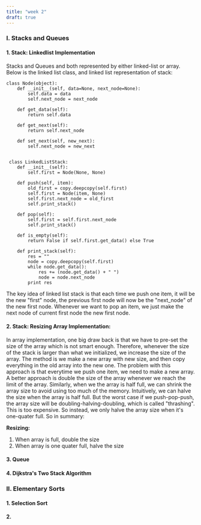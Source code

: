 ```yaml
---
title: "week 2"
draft: true
---
```

### I. Stacks and Queues
#### 1. Stack: Linkedlist Implementation
Stacks and Queues and both represented by either linked-list or array. Below is the linked list class, and linked list 
representation of stack:

    class Node(object):
        def __init__(self, data=None, next_node=None):
            self.data = data
            self.next_node = next_node
    
        def get_data(self):
            return self.data
    
        def get_next(self):
            return self.next_node
    
        def set_next(self, new_next):
            self.next_node = new_next


     class LinkedListStack:
        def __init__(self):
            self.first = Node(None, None)
    
        def push(self, item):
            old_first = copy.deepcopy(self.first)
            self.first = Node(item, None)
            self.first.next_node = old_first
            self.print_stack()
    
        def pop(self):
            self.first = self.first.next_node
            self.print_stack()
    
        def is_empty(self):
            return False if self.first.get_data() else True
    
        def print_stack(self):
            res = ""
            node = copy.deepcopy(self.first)
            while node.get_data():
                res += (node.get_data() + " ")
                node = node.next_node
            print res
            
The key idea of linked list stack is that each time we push one item, it will be the new "first" node, the 
previous first node will now be the "next_node" of the new first node. Whenever we want to pop an item, we just
make the next node of current first node the new first node.

#### 2. Stack: Resizing Array Implementation:
In array implementation, one big draw back is that we have to pre-set the size of the array which is not smart enough.
Therefore, whenever the size of the stack is larger than what we initialized, we increase the size of the array. The method
is we make a new array with new size, and then copy everything in the old array into the new one. The problem with
this approach is that everytime we push one item, we need to make a new array. A better approach is double the size of the
array whenever we reach the limit of the array. Similarly, when we the array is half full, we can shrink the array size
to avoid using too much of the memory. Intuitively, we can halve the size when the array is half full. But the worst case
if we push-pop-push, the array size will be doubling-halving-doubling, which is called "thrashing". This is too expensive.
So instead, we only halve the array size when it's one-quater full. So in summary:

**Resizing:**

1. When array is full, double the size
2. When array is one quater full, halve the size


#### 3. Queue


#### 4. Dijkstra's Two Stack Algorithm

### II. Elementary Sorts

#### 1. Selection Sort

#### 2. 
